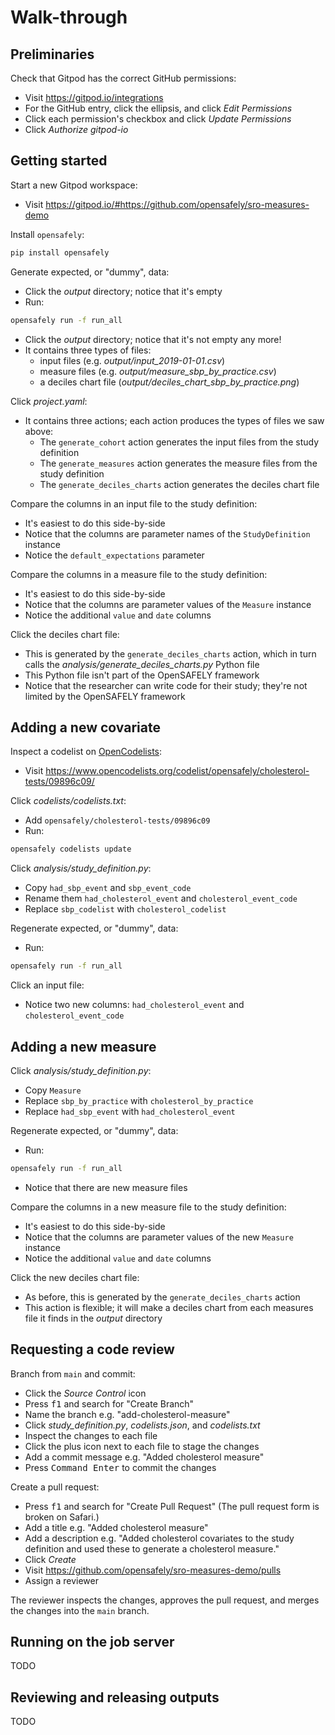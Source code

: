 # Walk-through

## Preliminaries

Check that Gitpod has the correct GitHub permissions:

* Visit <https://gitpod.io/integrations>
* For the GitHub entry, click the ellipsis, and click *Edit Permissions*
* Click each permission's checkbox and click *Update Permissions*
* Click *Authorize gitpod-io*

## Getting started

Start a new Gitpod workspace:

* Visit <https://gitpod.io/#https://github.com/opensafely/sro-measures-demo>

Install `opensafely`:

```sh
pip install opensafely
```

Generate expected, or "dummy", data:

* Click the *output* directory; notice that it's empty
* Run:

```sh
opensafely run -f run_all
```

* Click the *output* directory; notice that it's not empty any more!
* It contains three types of files:
  * input files (e.g. *output/input_2019-01-01.csv*)
  * measure files (e.g. *output/measure_sbp_by_practice.csv*)
  * a deciles chart file (*output/deciles_chart_sbp_by_practice.png*)

Click *project.yaml*:

* It contains three actions; each action produces the types of files we saw above:
  * The `generate_cohort` action generates the input files from the study definition
  * The `generate_measures` action generates the measure files from the study definition
  * The `generate_deciles_charts` action generates the deciles chart file

Compare the columns in an input file to the study definition:

* It's easiest to do this side-by-side
* Notice that the columns are parameter names of the `StudyDefinition` instance
* Notice the `default_expectations` parameter

Compare the columns in a measure file to the study definition:

* It's easiest to do this side-by-side
* Notice that the columns are parameter values of the `Measure` instance
* Notice the additional `value` and `date` columns

Click the deciles chart file:

* This is generated by the `generate_deciles_charts` action, which in turn calls the *analysis/generate_deciles_charts.py* Python file
* This Python file isn't part of the OpenSAFELY framework
* Notice that the researcher can write code for their study; they're not limited by the OpenSAFELY framework

## Adding a new covariate

Inspect a codelist on [OpenCodelists][]:

* Visit <https://www.opencodelists.org/codelist/opensafely/cholesterol-tests/09896c09/>

Click *codelists/codelists.txt*:

* Add `opensafely/cholesterol-tests/09896c09`
* Run:

```sh
opensafely codelists update
```

Click *analysis/study_definition.py*:

* Copy `had_sbp_event` and `sbp_event_code`
* Rename them `had_cholesterol_event` and `cholesterol_event_code`
* Replace `sbp_codelist` with `cholesterol_codelist`

Regenerate expected, or "dummy", data:

* Run:

```sh
opensafely run -f run_all
```

Click an input file:

* Notice two new columns: `had_cholesterol_event` and `cholesterol_event_code`

## Adding a new measure

Click *analysis/study_definition.py*:

* Copy `Measure`
* Replace `sbp_by_practice` with `cholesterol_by_practice`
* Replace `had_sbp_event` with `had_cholesterol_event`

Regenerate expected, or "dummy", data:

* Run:

```sh
opensafely run -f run_all
```

* Notice that there are new measure files

Compare the columns in a new measure file to the study definition:

* It's easiest to do this side-by-side
* Notice that the columns are parameter values of the new `Measure` instance
* Notice the additional `value` and `date` columns

Click the new deciles chart file:

* As before, this is generated by the `generate_deciles_charts` action
* This action is flexible; it will make a deciles chart from each measures file it finds in the *output* directory

## Requesting a code review

Branch from `main` and commit:

* Click the *Source Control* icon
* Press <kbd>f1</kbd> and search for "Create Branch"
* Name the branch e.g. "add-cholesterol-measure"
* Click *study_definition.py*, *codelists.json*, and *codelists.txt*
* Inspect the changes to each file
* Click the plus icon next to each file to stage the changes
* Add a commit message e.g. "Added cholesterol measure"
* Press <kbd>Command Enter</kbd> to commit the changes

Create a pull request:

* Press <kbd>f1</kbd> and search for "Create Pull Request" (The pull request form is broken on Safari.)
* Add a title e.g. "Added cholesterol measure"
* Add a description e.g. "Added cholesterol covariates to the study definition and used these to generate a cholesterol measure."
* Click *Create*
* Visit <https://github.com/opensafely/sro-measures-demo/pulls>
* Assign a reviewer

The reviewer inspects the changes, approves the pull request, and merges the changes into the `main` branch.

## Running on the job server

TODO

## Reviewing and releasing outputs

TODO

[OpenCodelists]: https://www.opencodelists.org/
